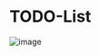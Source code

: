 # TODO-List

![image](https://user-images.githubusercontent.com/52199294/76141091-080ad300-6087-11ea-92ba-c88f712dd61d.png)
